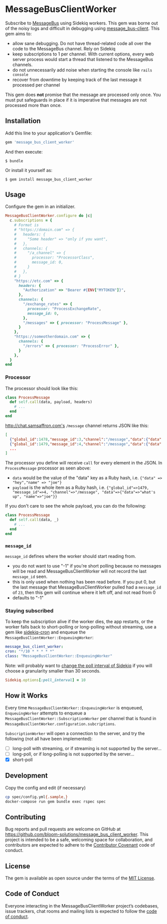 # MessageBusClientWorker

Subscribe to [MessageBus](https://github.com/SamSaffron/message_bus) using Sidekiq workers. This gem was borne out of the noisy logs and difficult in debugging using [message_bus-client](https://github.com/lowjoel/message_bus-client). This gem aims to:

- allow sane debugging. Do not have thread-related code all over the code to the MessageBus channel. Rely on Sidekiq
- keep subscriptions to 1 per channel. With current options, every web server process would start a thread that listened to the MessageBus channels.
- do not unnecessarily add noise when starting the console like `rails console`
- recover from downtime by keeping track of the last message it processed per channel

This gem does **not** promise that the message are processed only once. You must put safeguards in place if it is imperative that messages are not processed more than once.

## Installation

Add this line to your application's Gemfile:

```ruby
gem 'message_bus_client_worker'
```

And then execute:

    $ bundle

Or install it yourself as:

    $ gem install message_bus_client_worker

## Usage

Configure the gem in an initializer.

```ruby
MessageBusClientWorker.configure do |c|
  c.subscriptions = {
    # Format is
    # "https://domain.com" => {
    #   headers: {
    #     "Some header" => "only if you want",
    #   },
    #   channels: {
    #     "/a_channel" => {
    #       processor: "ProcessorClass",
    #       message_id: 0,
    #     }
    #   },
    # }
    "https://etc.com" => {
      headers: {
        "Authorization" => "Bearer #{ENV["MYTOKEN"]}",
      },
      channels: {
        "/exchange_rates" => {
          processor: "ProcessExchangeRate",
          message_id: 0,
        },
        "/messages" => { processor: "ProcessMessage" },
      }
    },
    "https://someotherdomain.com" => {
      channels: {
        "/errors" => { processor: "ProcessError" },
      }
    },
  }
end
```

### Processor

The processor should look like this:

```ruby
class ProcessMessage
  def self.call(data, payload, headers)
    # ...
  end
end
```

http://chat.samsaffron.com's `/message` channel returns JSON like this:

```json
[
  {"global_id":1478,"message_id":3,"channel":"/message","data":{"data":"hey","name":"joe"}},
  {"global_id":1479,"message_id":4,"channel":"/message","data":{"data":"what's up","name":"joe"}},
  ...
]
```

The processor you define will receive `call` for every element in the JSON. In `ProcessMessage` processor as seen above:

- `data` would be the value of the "data" key as a Ruby hash, i.e. `{"data" => "hey","name" => "joe"}`
- `payload` is the whole item as a Ruby hash, i.e. `{"global_id"=>1479, "message_id"=>4, "channel"=>"/message", "data"=>{"data"=>"what's up", "name"=>"joe"}}`

If you don't care to see the whole payload, you can do the following:

```ruby
class ProcessMessage
  def self.call(data, _)
    # ...
  end
end
```

### `message_id`

`message_id` defines where the worker should start reading from.

- you do not want to use "-1" if you're short polling because no messages will be read and MessageBusClientWorker will not record the last `message_id` seen.
- this is only used when nothing has been read before. If you put 0, but the last message that MessageBusClientWorker pulled had a `message_id` of `23`, then this gem will continue where it left off, and not read from 0
- defaults to "-1"

### Staying subscribed

To keep the subscription alive if the worker dies, the app restarts, or the worker falls back to short-polling or long-polling without streaming, use a gem like [sidekiq-cron](https://github.com/ondrejbartas/sidekiq-cron) and enqueue the `MessageBusClientWorker::EnqueuingWorker`:

```yml
message_bus_client_worker:
cron: "*/10 * * * * *"
class: "MessageBusClientWorker::EnqueuingWorker"
```

Note: will probably want to [change the poll interval of Sidekiq](https://github.com/ondrejbartas/sidekiq-cron#under-the-hood) if you will choose a granularity smaller than 30 seconds.

```ruby
Sidekiq.options[:poll_interval] = 10
```

## How it Works

Every time `MessageBusClientWorker::EnqueuingWorker` is enqueued, `EnqueuingWorker` attempts to enqueue a `MessageBusClientWorker::SubscriptionWorker` per channel that is found in `MessageBusClientWorker.configuration.subcriptions`.

`SubscriptionWorker` will open a connection to the server, and try the following (not all have been implemented):

- [ ] long-poll with streaming, or if streaming is not supported by the server...
- [ ] long-poll, or if long-polling is not supported by the server...
- [x] short-poll

## Development

Copy the config and edit (if necessary)

```sh
cp spec/config.yml{.sample,}
docker-compose run gem bundle exec rspec spec
```

## Contributing

Bug reports and pull requests are welcome on GitHub at https://github.com/bloom-solutions/message_bus_client_worker. This project is intended to be a safe, welcoming space for collaboration, and contributors are expected to adhere to the [Contributor Covenant](http://contributor-covenant.org) code of conduct.

## License

The gem is available as open source under the terms of the [MIT License](https://opensource.org/licenses/MIT).

## Code of Conduct

Everyone interacting in the MessageBusClientWorker project’s codebases, issue trackers, chat rooms and mailing lists is expected to follow the [code of conduct](https://github.com/bloom-solutions/message_bus_client_worker/blob/master/CODE_OF_CONDUCT.md).
